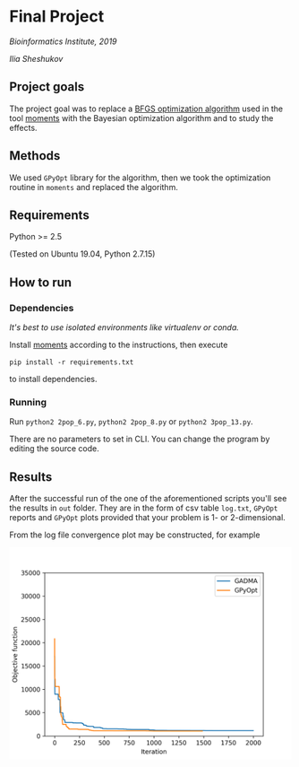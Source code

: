 # Final Project

*Bioinformatics Institute, 2019*

*Ilia Sheshukov*

## Project goals

The project goal was to replace a [BFGS optimization algorithm](https://en.wikipedia.org/wiki/Broyden%E2%80%93Fletcher%E2%80%93Goldfarb%E2%80%93Shanno_algorithm) used in the tool [moments](https://bitbucket.org/simongravel/moments) with the Bayesian optimization algorithm and to study the effects. 

## Methods

We used `GPyOpt` library for the algorithm, then we took the optimization routine in `moments` and replaced the algorithm.

## Requirements

Python >= 2.5

(Tested on Ubuntu 19.04, Python 2.7.15)

## How to run

### Dependencies

*It's best to use isolated environments like virtualenv or conda.*

Install [moments](https://bitbucket.org/simongravel/moments) according to the instructions, then execute

```
pip install -r requirements.txt
```

to install dependencies.

### Running

Run `python2 2pop_6.py`, `python2 2pop_8.py` or `python2 3pop_13.py`.

There are no parameters to set in CLI. You can change the program by editing the source code.

## Results

After the successful run of the one of the aforementioned scripts you'll see the results in `out` folder. They are in the form of csv table `log.txt`, `GPyOpt` reports and `GPyOpt` plots provided that your problem is 1- or 2-dimensional.

From the log file convergence plot may be constructed, for example

![Convergence plot for 2pop_6](./org/reports/final_pres/plots/2pop_6.best.log.png)
